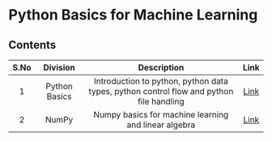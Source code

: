 # Python Basics for Machine Learning

## Contents

| S.No |  Division                             | Description                                                          | Link           |
|:----:|    :------------:                        |     :--------------:                                                   |    :--------:        |
|1| Python Basics | Introduction to python, python data types, python control flow and python file handling | [Link](https://github.com/rbg-research/AI-Training/tree/main/python/python-basics) |
|2| NumPy | Numpy basics for machine learning and linear algebra | [Link](https://github.com/rbg-research/AI-Training/tree/main/python/NumPy) |
